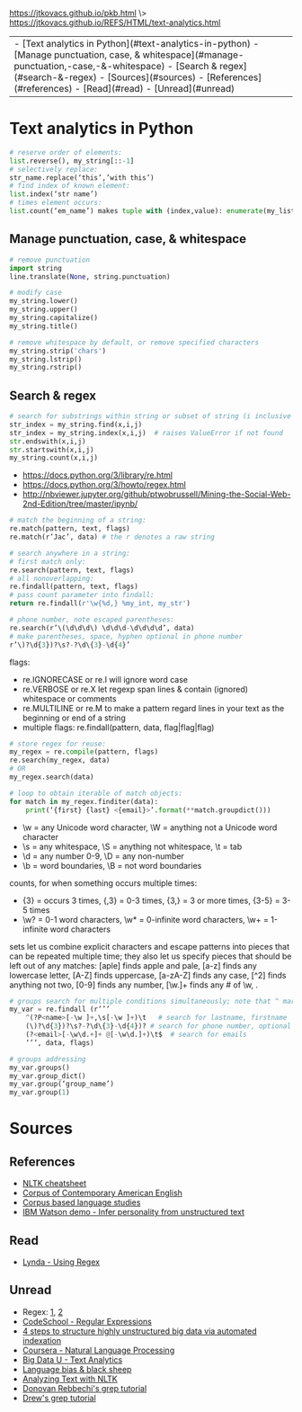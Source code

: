<p id="path"><a href="../../pkb.html">https://jtkovacs.github.io/pkb.html</a> \> <a href="https://jtkovacs.github.io/REFS/HTML/text-analytics.html">https://jtkovacs.github.io/REFS/HTML/text-analytics.html</a></p><table class="TOC"><tr><td>- [Text analytics in Python](#text-analytics-in-python)
	- [Manage punctuation, case, & whitespace](#manage-punctuation,-case,-&-whitespace)
	- [Search & regex](#search-&-regex)
- [Sources](#sources)
	- [References](#references)
	- [Read](#read)
	- [Unread](#unread)
</td></tr></table>

# Text analytics in Python


```Python
# reserve order of elements: 
list.reverse(), my_string[::-1] 
# selectively replace: 
str_name.replace(‘this’,’with this’) 
# find index of known element: 
list.index(‘str name’) 
# times element occurs: 
list.count(‘em_name’) makes tuple with (index,value): enumerate(my_list) 
```

## Manage punctuation, case, & whitespace

```Python
# remove punctuation
import string
line.translate(None, string.punctuation)

# modify case
my_string.lower()
my_string.upper()
my_string.capitalize()
my_string.title()

# remove whitespace by default, or remove specified characters
my_string.strip('chars')
my_string.lstrip()
my_string.rstrip()
```

## Search & regex

```Python
# search for substrings within string or subset of string (i inclusive to j exclusive)
str_index = my_string.find(x,i,j)
str_index = my_string.index(x,i,j)  # raises ValueError if not found
str.endswith(x,i,j)
str.startswith(x,i,j)
my_string.count(x,i,j)
```

- https://docs.python.org/3/library/re.html
- https://docs.python.org/3/howto/regex.html
- http://nbviewer.jupyter.org/github/ptwobrussell/Mining-the-Social-Web-2nd-Edition/tree/master/ipynb/

```Python
# match the beginning of a string:
re.match(pattern, text, flags)
re.match(r’Jac’, data) # the r denotes a raw string

# search anywhere in a string:
# first match only: 
re.search(pattern, text, flags)
# all nonoverlapping: 
re.findall(pattern, text, flags)
# pass count parameter into findall:
return re.findall(r'\w{%d,} %my_int, my_str')

# phone number, note escaped parentheses:
re.search(r’\(\d\d\d\) \d\d\d-\d\d\d\d’, data)
# make parentheses, space, hyphen optional in phone number
r’\)?\d{3})?\s?-?\d\{3}-\d{4}’
```

flags:

- re.IGNORECASE or re.I will ignore word case
- re.VERBOSE or re.X let regexp span lines & contain (ignored) whitespace or comments
- re.MULTILINE or re.M to make a pattern regard lines in your text as the beginning or end of a string
- multiple flags: re.findall(pattern, data, flag|flag|flag)

```Python
# store regex for reuse: 
my_regex = re.compile(pattern, flags)
re.search(my_regex, data)
# OR 
my_regex.search(data)

# loop to obtain iterable of match objects:
for match in my_regex.finditer(data):
    print(‘{first} {last} <{email}>’.format(**match.groupdict())) 
```
    
- \\w = any Unicode word character,  \W = anything not a Unicode word character
- \\s = any whitespace, \S = anything not whitespace, \t = tab
- \\d = any number 0-9, \D = any non-number
- \\b = word boundaries, \B = not word boundaries

counts, for when something occurs multiple times:

- {3} = occurs 3 times, {,3} = 0-3 times, {3,} = 3 or more times, {3-5} = 3-5 times
- \w? = 0-1 word characters, \w* = 0-infinite word characters, \w+ = 1-infinite word characters


sets let us combine explicit characters and escape patterns into pieces that can be repeated multiple time; they also let us specify pieces that should be left out of any matches:
[aple] finds apple and pale, [a-z] finds any lowercase letter, [A-Z] finds uppercase, [a-zA-Z] finds any case, [^2] finds anything not two, [0-9] finds any number, [\w.]+ finds any # of \w, .

```Python
# groups search for multiple conditions simultaneously; note that ^ marks the beginning of the string, and $ marks the end; unnamed groups returned as tuples, named groups as dicts:
my_var = re.findall (r’’’
    ^(?P<name>[-\w ]+,\s[-\w ]+)\t   # search for lastname, firstname
    (\)?\d{3})?\s?-?\d\{3}-\d{4})? # search for phone number, optional
    (?<email>[-\w\d.+]+ @[-\w\d.]+)\t$  # search for emails
    ‘’’, data, flags)

# groups addressing
my_var.groups()
my_var.group_dict() 
my_var.group(‘group_name’)
my_var.group(1)
```



# Sources

## References

- [NLTK cheatsheet](http://billchambers.me/tutorials/2015/01/14/python-nlp-cheatsheet-nltk-scikit-learn.html)
- [Corpus of Contemporary American English](http://corpus.byu.edu/coca/)
- [Corpus based language studies](http://cw.routledge.com/textbooks/0415286239/default.asp)
- [IBM Watson demo - Infer personality from unstructured text](https://personality-insights-livedemo.mybluemix.net/)

## Read

- [Lynda - Using Regex](http://www.lynda.com/Regular-Expressions-tutorials/Using-Regular-Expressions/85870-2.html)

## Unread

- Regex: [1](http://www.regular-expressions.info/), [2](https://regexone.com/)
- [CodeSchool - Regular Expressions](https://www.codeschool.com/courses/breaking-the-ice-with-regular-expressions)
- [4 steps to structure highly unstructured big data via automated indexation](http://www.datasciencecentral.com/profiles/blogs/5-easy-steps-to-structure-highly-unstructured-big-data)
- [Coursera - Natural Language Processing](https://www.coursera.org/learn/nlp)
- [Big Data U - Text Analytics](http://bigdatauniversity.com/courses/text-analytics-essentials/)
- [Language bias &amp; black sheep](http://nlpers.blogspot.co.uk/2016/06/language-bias-and-black-sheep.html)
- [Analyzing Text with NLTK](http://www.nltk.org/book/)
- [Donovan Rebbechi's grep tutorial](http://www.panix.com/~elflord/unix/grep.html)
- [Drew's grep tutorial](http://www.uccs.edu/~ahitchco/grep/)
